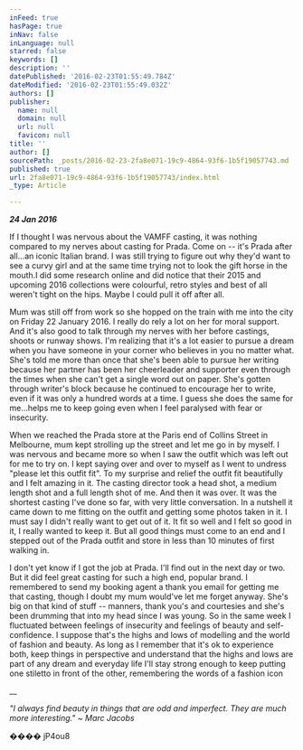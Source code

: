```yaml
---
inFeed: true
hasPage: true
inNav: false
inLanguage: null
starred: false
keywords: []
description: ''
datePublished: '2016-02-23T01:55:49.784Z'
dateModified: '2016-02-23T01:55:49.032Z'
authors: []
publisher:
  name: null
  domain: null
  url: null
  favicon: null
title: ''
author: []
sourcePath: _posts/2016-02-23-2fa8e071-19c9-4864-93f6-1b5f19057743.md
published: true
url: 2fa8e071-19c9-4864-93f6-1b5f19057743/index.html
_type: Article

---
```

**_24 Jan 2016_**

If I thought I was nervous about the VAMFF casting, it was
nothing compared to my nerves about casting for Prada. Come on -- it's Prada
after all...an iconic Italian brand. I was still trying to figure out why they'd
want to see a curvy girl and at the same time trying not to look the gift horse
in the mouth.I did some research online
and did notice that their 2015 and upcoming 2016 collections were colourful,
retro styles and best of all weren't tight on the hips. Maybe I could pull it
off after all. 

Mum was still off from work so she hopped on the train with
me into the city on Friday 22 January 2016\. I really do rely a lot on her for
moral support. And it's also good to talk through my nerves with her before
castings, shoots or runway shows. I'm realizing that it's a lot easier to
pursue a dream when you have someone in your corner who believes in you no
matter what. She's told me more than once that she's been able to pursue her
writing because her partner has been her cheerleader and supporter even through
the times when she can't get a single word out on paper. She's gotten through
writer's block because he continued to encourage her to write, even if it was
only a hundred words at a time. I guess she does the same for me...helps me to
keep going even when I feel paralysed with fear or insecurity. 

When we reached the Prada store at the Paris end of Collins
Street in Melbourne, mum kept strolling up the street and let me go in by
myself. I was nervous and became more so when I saw the outfit which was left out
for me to try on. I kept saying over and over to myself as I went to undress
"please let this outfit fit". To my surprise and relief the outfit fit
beautifully and I felt amazing in it. The casting director took a head shot, a
medium length shot and a full length shot of me. And then it was over. It was
the shortest casting I've done so far, with very little conversation. In a
nutshell it came down to me fitting on the outfit and getting some photos taken
in it. I must say I didn't really want to get out of it. It fit so well and I
felt so good in it, I really wanted to keep it. But all good things must come
to an end and I stepped out of the Prada outfit and store in less than 10
minutes of first walking in. 

I don't yet know if I got the job at Prada. I'll find out in
the next day or two. But it did feel great casting for such a high end, popular
brand. I remembered to send my booking agent a thank you email for getting me
that casting, though I doubt my mum would've let me forget anyway. She's big on
that kind of stuff -- manners, thank you's and courtesies and she's been
drumming that into my head since I was young. So in the same week I fluctuated
between feelings of insecurity and feelings of beauty and self-confidence. I
suppose that's the highs and lows of modelling and the world of fashion and
beauty. As long as I remember that it's ok to experience both, keep things in
perspective and understand that the highs and lows are part of any dream and
everyday life I'll stay strong enough to keep putting one stiletto in front of
the other, remembering the words of a fashion icon

__

_"I always find beauty in things that
are odd and imperfect. They are much more interesting." ~ Marc Jacobs_

���� jP4ou8